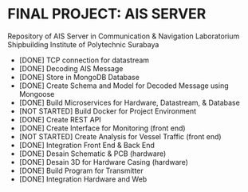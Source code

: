 # FINAL PROJECT: AIS SERVER
Repository of AIS Server in Communication & Navigation Laboratorium Shipbuilding Institute of Polytechnic Surabaya

- [DONE] TCP connection for datastream
- [DONE] Decoding AIS Message
- [DONE] Store in MongoDB Database
- [DONE] Create Schema and Model for Decoded Message using Mongoose
- [DONE] Build Microservices for Hardware, Datastream, & Database
- [NOT STARTED] Build Docker for Project Environment
- [DONE] Create REST API
- [DONE] Create Interface for Monitoring (front end)
- [NOT STARTED] Create Analysis for Vessel Traffic (front end)
- [DONE] Integration Front End & Back End
- [DONE] Desain Schematic & PCB (hardware)
- [DONE] Desain 3D for Hardware Casing (hardware)
- [DONE] Build Program for Transmitter
- [DONE] Integration Hardware and Web